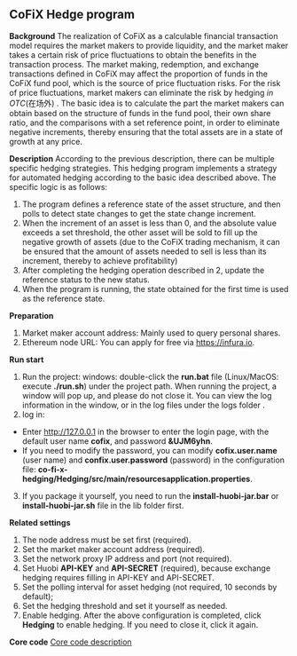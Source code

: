 ## CoFiX Hedge program
**Background**
The realization of CoFiX as a calculable financial transaction model requires the market makers to provide liquidity, and the market maker takes a certain risk of price fluctuations to obtain the benefits in the transaction process. The market making, redemption, and exchange transactions defined in CoFiX may affect the proportion of funds in the CoFiX fund pool, which is the source of price fluctuation risks. For the risk of price fluctuations, market makers can eliminate the risk by hedging *in OTC*(在场外) . The basic idea is to calculate the part the market makers can obtain based on the structure of funds in the fund pool, their own share ratio, and the comparisons with a set reference point, in order to eliminate negative increments, thereby ensuring that the total assets are in a state of growth at any price.

**Description**
According to the previous description, there can be multiple specific hedging strategies. This hedging program implements a strategy for automated hedging according to the basic idea described above. The specific logic is as follows:

1. The program defines a reference state of the asset structure, and then polls to detect state changes to get the state change increment.
2. When the increment of an asset is less than 0, and the absolute value exceeds a set threshold,  the other asset will be sold to fill up the negative growth of assets (due to the CoFiX trading mechanism, it can be ensured that the amount of assets needed to sell is less than its increment, thereby to achieve profitability)
3. After completing the hedging operation described in 2, update the reference status to the new status. 
4. When the program is running, the state obtained for the first time is used as the reference state.

**Preparation**

1. Market maker account address: Mainly used to query personal shares.
2. Ethereum node URL: You can apply for free via https://infura.io.

**Run start**

1. Run the project:  windows: double-click the **run.bat** file (Linux/MacOS: execute **./run.sh**) under the project path. When running the project, a window will pop up, and please do not close it. You can view the log information in the window, or in the log files under the logs folder .
2. log in:
- Enter http://127.0.0.1 in the browser to enter the login page, with the default user name **cofix**, and password **&UJM6yhn**.
- If you need to modify the password, you can modify **cofix.user.name** (user name) and **confix.user.password** (password) in the configuration file: **co-fi-x-hedging/Hedging/src/main/resourcesapplication.properties**.
3. If you package it yourself, you need to run the **install-huobi-jar.bar** or **install-huobi-jar.sh** file in the lib folder first.

**Related settings**

1. The node address must be set first (required).
2. Set the market maker account address (required).
3. Set the network proxy IP address and port (not required).
4. Set Huobi **API-KEY** and **API-SECRET** (required), because exchange hedging requires filling in API-KEY and API-SECRET.
5. Set the polling interval for asset hedging (not required, 10 seconds by default);
6. Set the hedging threshold and set it yourself as needed.
7. Enable hedging.  After the above configuration is completed, click **Hedging** to enable hedging. If you need to close it, click it again.

**Core code**
[Core code description](https://github.com/Computable-Finance/CoFiX-hedger/blob/master/Hedging/README.md)